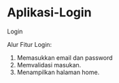 # Aplikasi-Login
Login

Alur Fitur Login:
1. Memasukkan email dan password
2. Memvalidasi masukan.
3. Menampilkan halaman home.
